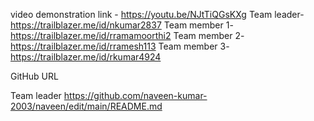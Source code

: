 video demonstration link - https://youtu.be/NJtTiQGsKXg
Team leader-https://trailblazer.me/id/nkumar2837
Team member 1-https://trailblazer.me/id/rramamoorthi2
Team member 2-https://trailblazer.me/id/rramesh113
Team member 3-https://trailblazer.me/id/rkumar4924

GitHub URL

Team leader https://github.com/naveen-kumar-2003/naveen/edit/main/README.md
